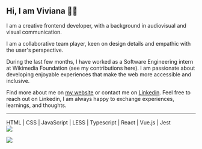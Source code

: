 ## Hi, I am Viviana 👋🏽 

I am a creative frontend developer, with a background in audiovisual and visual communication.

I am a collaborative team player, keen on design details and empathic with the user's perspective.

During the last few months, I have worked as a Software Engineering intern at Wikimedia Foundation (see my contributions here). I am passionate about developing enjoyable experiences that make the web more accessible and inclusive.

Find more about me on [my website](https://www.viviyanez.dev/) or contact me on [Linkedin](https://www.linkedin.com/in/viviana-yanez/). Feel free to reach out on Linkedin, I am always happy to exchange experiences, learnings, and thoughts.

---

HTML | CSS | JavaScript | LESS | Typescript | React | Vue.js | Jest  
   <img src="https://img.shields.io/badge/html-blue?style=for-the-badge&logo=html&logoColor=white" />

   <img src="https://img.shields.io/badge/figma-blueviolet?style=for-the-badge&logo=figma&logoColor=white" />


<!--
**vivitt/vivitt** is a ✨ _special_ ✨ repository because its `README.md` (this file) appears on your GitHub profile.
